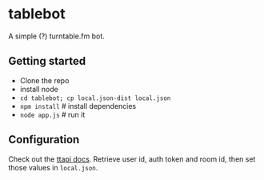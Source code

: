 # tablebot

A simple (?) turntable.fm bot.


## Getting started

* Clone the repo
* install node
* ``cd tablebot; cp local.json-dist local.json``
* ``npm install``  # install dependencies
* ``node app.js``  # run it


## Configuration

Check out the [ttapi docs](https://github.com/alaingilbert/Turntable-API). Retrieve user id, auth token and room id, then set those values in ``local.json``.
